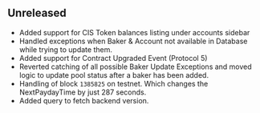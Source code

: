 ## Unreleased
- Added support for CIS Token balances listing under accounts sidebar
- Handled exceptions when Baker & Account not available in Database while trying to update them.
- Added support for Contract Upgraded Event (Protocol 5)
- Reverted catching of all possible Baker Update Exceptions and moved logic to update pool status after a baker has been added.
- Handling of block `1385825` on testnet. Which changes the NextPaydayTime by just 287 seconds.
- Added query to fetch backend version.